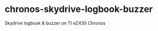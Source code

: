 chronos-skydrive-logbook-buzzer
===============================

Skydrive logbook &amp; buzzer on TI eZ430 Chronos